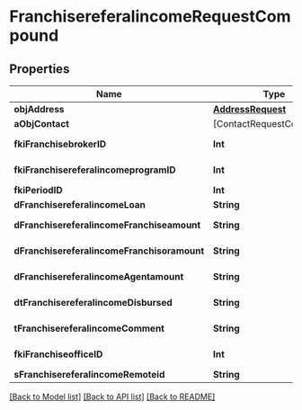 # FranchisereferalincomeRequestCompound

## Properties
Name | Type | Description | Notes
------------ | ------------- | ------------- | -------------
**objAddress** | [**AddressRequest**](AddressRequest.md) |  | 
**aObjContact** | [ContactRequestCompound] |  | 
**fkiFranchisebrokerID** | **Int** | The unique ID of the Franchisebroker | 
**fkiFranchisereferalincomeprogramID** | **Int** | The unique ID of the Franchisereferalincomeprogram | 
**fkiPeriodID** | **Int** | The unique ID of the Period | 
**dFranchisereferalincomeLoan** | **String** | The loan amount | 
**dFranchisereferalincomeFranchiseamount** | **String** | The amount that will be given to the franchise | 
**dFranchisereferalincomeFranchisoramount** | **String** | The amount that will be kept by the franchisor | 
**dFranchisereferalincomeAgentamount** | **String** | The amount that will be given to the agent | 
**dtFranchisereferalincomeDisbursed** | **String** | The date the amounts were disbursed | 
**tFranchisereferalincomeComment** | **String** | A comment about the transaction | 
**fkiFranchiseofficeID** | **Int** | The unique ID of the Franchisereoffice | 
**sFranchisereferalincomeRemoteid** | **String** |  | 

[[Back to Model list]](../README.md#documentation-for-models) [[Back to API list]](../README.md#documentation-for-api-endpoints) [[Back to README]](../README.md)



